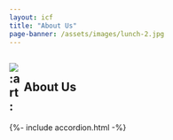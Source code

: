 ```yaml
---
layout: icf
title: "About Us"
page-banner: /assets/images/lunch-2.jpg
---
```

<h2>
  <img class="emoji" title=":art:" alt=":art:" raw="🎨" src="https://github.githubassets.com/images/icons/emoji/unicode/1f3a8.png" style="vertical-align: middle; display: inline; max-width: 1em; visibility: visible;" onload="this.style.visibility='visible'" onerror="this.replaceWith(this.getAttribute('raw'))">
  About Us
</h2>
<p> </p>
{%- include accordion.html -%}

